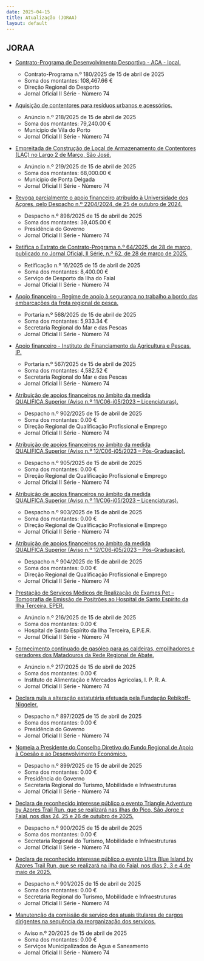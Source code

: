 ```yaml
---
date: 2025-04-15
title: Atualização (JORAA)
layout: default
---
```

## JORAA

* [Contrato-Programa de Desenvolvimento Desportivo - ACA - local.](https://jo.azores.gov.pt/#/ato/86498966-9fe1-4588-80a3-76af216d7a22)
  * Contrato-Programa n.º 180/2025 de 15 de abril de 2025
  * Soma dos montantes: 108,467.66 €
  * Direção Regional do Desporto
  * Jornal Oficial II Série - Número 74

* [Aquisição de contentores para resíduos urbanos e acessórios.](https://jo.azores.gov.pt/#/ato/51d1f963-ec1c-4b29-b812-155fbebe8629)
  * Anúncio n.º 218/2025 de 15 de abril de 2025
  * Soma dos montantes: 79,240.00 €
  * Município de Vila do Porto
  * Jornal Oficial II Série - Número 74

* [Empreitada de Construção de Local de Armazenamento de Contentores (LAC) no Largo 2 de Março, São José.](https://jo.azores.gov.pt/#/ato/ae49b93f-03df-46e9-919d-1143a49a0547)
  * Anúncio n.º 219/2025 de 15 de abril de 2025
  * Soma dos montantes: 68,000.00 €
  * Município de Ponta Delgada
  * Jornal Oficial II Série - Número 74

* [Revoga parcialmente o apoio financeiro atribuído à Universidade dos Açores, pelo Despacho n.º 2204/2024, de 25 de outubro de 2024.](https://jo.azores.gov.pt/#/ato/0d88d725-d291-4fe2-b5dc-959e9090116d)
  * Despacho n.º 898/2025 de 15 de abril de 2025
  * Soma dos montantes: 39,405.00 €
  * Presidência do Governo
  * Jornal Oficial II Série - Número 74

* [Retifica o Extrato de Contrato-Programa n.º 64/2025, de 28 de março, publicado no Jornal Oficial, II Série, n.º 62, de 28 de março de 2025.](https://jo.azores.gov.pt/#/ato/2f1c1778-60a9-4b91-9124-96ea6fb4469d)
  * Retificação n.º 16/2025 de 15 de abril de 2025
  * Soma dos montantes: 8,400.00 €
  * Serviço de Desporto da Ilha do Faial
  * Jornal Oficial II Série - Número 74

* [Apoio financeiro - Regime de apoio à segurança no trabalho a bordo das embarcações da frota regional de pesca.](https://jo.azores.gov.pt/#/ato/7768a00b-9116-4069-b409-db7961b04a08)
  * Portaria n.º 568/2025 de 15 de abril de 2025
  * Soma dos montantes: 5,933.34 €
  * Secretaria Regional do Mar e das Pescas
  * Jornal Oficial II Série - Número 74

* [Apoio financeiro - Instituto de Financiamento da Agricultura e Pescas, IP.](https://jo.azores.gov.pt/#/ato/a3e126e3-2127-459d-9f01-c4dfe312ede2)
  * Portaria n.º 567/2025 de 15 de abril de 2025
  * Soma dos montantes: 4,582.52 €
  * Secretaria Regional do Mar e das Pescas
  * Jornal Oficial II Série - Número 74

* [Atribuição de apoios financeiros no âmbito da medida QUALIFICA.Superior (Aviso n.º 11/C06-i05/2023 – Licenciaturas).](https://jo.azores.gov.pt/#/ato/6833684d-4a72-47d3-9315-9c3972f37987)
  * Despacho n.º 902/2025 de 15 de abril de 2025
  * Soma dos montantes: 0.00 €
  * Direção Regional de Qualificação Profissional e Emprego
  * Jornal Oficial II Série - Número 74

* [Atribuição de apoios financeiros no âmbito da medida QUALIFICA.Superior (Aviso n.º 12/C06-i05/2023 – Pós-Graduação).](https://jo.azores.gov.pt/#/ato/66b7f73b-d504-4770-8a40-d4e0cf1fa56d)
  * Despacho n.º 905/2025 de 15 de abril de 2025
  * Soma dos montantes: 0.00 €
  * Direção Regional de Qualificação Profissional e Emprego
  * Jornal Oficial II Série - Número 74

* [Atribuição de apoios financeiros no âmbito da medida QUALIFICA.Superior (Aviso n.º 11/C06-i05/2023 – Licenciaturas).](https://jo.azores.gov.pt/#/ato/736a2138-318f-4642-bcb1-f57a028cff8d)
  * Despacho n.º 903/2025 de 15 de abril de 2025
  * Soma dos montantes: 0.00 €
  * Direção Regional de Qualificação Profissional e Emprego
  * Jornal Oficial II Série - Número 74

* [Atribuição de apoios financeiros no âmbito da medida QUALIFICA.Superior (Aviso n.º 12/C06-i05/2023 – Pós-Graduação).](https://jo.azores.gov.pt/#/ato/4bd47c2c-c201-4912-9bc4-7be5ba3b4567)
  * Despacho n.º 904/2025 de 15 de abril de 2025
  * Soma dos montantes: 0.00 €
  * Direção Regional de Qualificação Profissional e Emprego
  * Jornal Oficial II Série - Número 74

* [Prestação de Serviços Médicos de Realização de Exames Pet – Tomografia de Emissão de Positrões ao Hospital de Santo Espírito da Ilha Terceira, EPER.](https://jo.azores.gov.pt/#/ato/1c2bc90e-b0fc-4df7-9edd-38db072d7a63)
  * Anúncio n.º 216/2025 de 15 de abril de 2025
  * Soma dos montantes: 0.00 €
  * Hospital de Santo Espírito da Ilha Terceira, E.P.E.R.
  * Jornal Oficial II Série - Número 74

* [Fornecimento continuado de gasóleo para as caldeiras, empilhadores e geradores dos Matadouros da Rede Regional de Abate.](https://jo.azores.gov.pt/#/ato/2d76d3e4-de05-4af7-89b1-b1c786655046)
  * Anúncio n.º 217/2025 de 15 de abril de 2025
  * Soma dos montantes: 0.00 €
  * Instituto de Alimentação e Mercados Agrícolas, I. P. R. A.
  * Jornal Oficial II Série - Número 74

* [Declara nula a alteração estatutária efetuada pela Fundação Rebikoff-Niggeler.](https://jo.azores.gov.pt/#/ato/75477d0e-fe5c-499d-a2fb-6399a610af90)
  * Despacho n.º 897/2025 de 15 de abril de 2025
  * Soma dos montantes: 0.00 €
  * Presidência do Governo
  * Jornal Oficial II Série - Número 74

* [Nomeia a Presidente do Conselho Diretivo do Fundo Regional de Apoio à Coesão e ao Desenvolvimento Económico.](https://jo.azores.gov.pt/#/ato/ef0e7602-bd04-4c62-a337-746f1b23a2ba)
  * Despacho n.º 899/2025 de 15 de abril de 2025
  * Soma dos montantes: 0.00 €
  * Presidência do Governo
  * Secretaria Regional do Turismo, Mobilidade e Infraestruturas
  * Jornal Oficial II Série - Número 74

* [Declara de reconhecido interesse público o evento Triangle Adventure by Azores Trail Run, que se realizará nas ilhas do Pico, São Jorge e Faial, nos dias 24, 25 e 26 de outubro de 2025.](https://jo.azores.gov.pt/#/ato/c85d0c42-78d0-48a8-9be5-431ee90fc6b9)
  * Despacho n.º 900/2025 de 15 de abril de 2025
  * Soma dos montantes: 0.00 €
  * Secretaria Regional do Turismo, Mobilidade e Infraestruturas
  * Jornal Oficial II Série - Número 74

* [Declara de reconhecido interesse público o evento Ultra Blue Island by Azores Trail Run, que se realizará na ilha do Faial, nos dias 2, 3 e 4 de maio de 2025.](https://jo.azores.gov.pt/#/ato/8d093681-0a33-4a10-b2e3-52417ba31aae)
  * Despacho n.º 901/2025 de 15 de abril de 2025
  * Soma dos montantes: 0.00 €
  * Secretaria Regional do Turismo, Mobilidade e Infraestruturas
  * Jornal Oficial II Série - Número 74

* [Manutenção da comissão de serviço dos atuais titulares de cargos dirigentes na sequência da reorganização dos serviços.](https://jo.azores.gov.pt/#/ato/f33c3966-78a3-45da-b231-82a159597409)
  * Aviso n.º 20/2025 de 15 de abril de 2025
  * Soma dos montantes: 0.00 €
  * Serviços Municipalizados de Água e Saneamento 
  * Jornal Oficial II Série - Número 74
